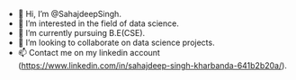 - 👋 Hi, I’m @SahajdeepSingh.
- 👀 I’m interested in the field of data science.
- 🌱 I’m currently pursuing B.E(CSE).
- 💞️ I’m looking to collaborate on data science projects.
- 📫 Contact me on my linkedin account (https://www.linkedin.com/in/sahajdeep-singh-kharbanda-641b2b20a/).

<!---
SahajdeepSingh/SahajdeepSingh is a ✨ special ✨ repository because its `README.md` (this file) appears on your GitHub profile.
You can click the Preview link to take a look at your changes.
--->
